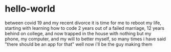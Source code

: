 # hello-world
between covid 19 and my recent divorce it is time for me to reboot my life, starting with learning how to code
2 years out of a failed marriage, 12 years behind on college, and now trapped in the house with nothing but my phone, my computer, and my will to better myself, so many times i have said "there should be an app for that" well now i'll be the guy making them
